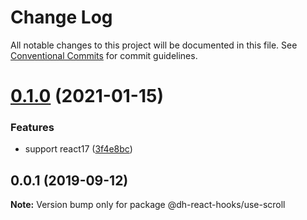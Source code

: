 # Change Log

All notable changes to this project will be documented in this file.
See [Conventional Commits](https://conventionalcommits.org) for commit guidelines.

# [0.1.0](https://github.com/danhuang1202/DrHooks/compare/@dh-react-hooks/use-scroll@0.0.1...@dh-react-hooks/use-scroll@0.1.0) (2021-01-15)


### Features

* support react17 ([3f4e8bc](https://github.com/danhuang1202/DrHooks/commit/3f4e8bc))





## 0.0.1 (2019-09-12)

**Note:** Version bump only for package @dh-react-hooks/use-scroll
